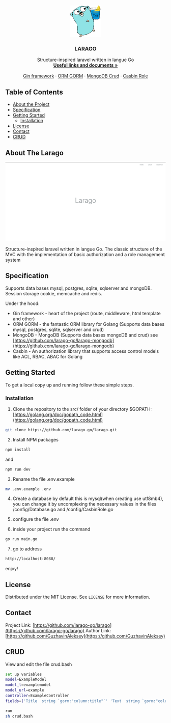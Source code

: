 



<!-- PROJECT LOGO -->
<br />
<p align="center">

  <a href="https://github.com/larago-go/larago">
    <img src="larago-logo_git.png" alt="Logo" width="100" height="100">
  </a>

  <h3 align="center">LARAGO</h3>

  <p align="center">
    Structure-inspired laravel written in langue Go
    <br />
    <a href="https://github.com/larago-go/larago"><strong>Useful links and documents »</strong></a>
    <br />
    <br />
    <a href="https://github.com/gin-gonic/gin">Gin framework</a>
    ·
    <a href="https://gorm.io/docs/">ORM GORM</a>
    ·
    <a href="https://docs.mongodb.com/manual/crud/">MongoDB Crud</a>
    ·
    <a href="https://github.com/casbin/casbin">Casbin Role</a>
  </p>
</p>



<!-- TABLE OF CONTENTS -->
## Table of Contents

* [About the Project](#about-the-project)
* [Specification](#specification)
* [Getting Started](#getting-started)
  * [Installation](#installation)
* [License](#license)
* [Contact](#contact)
* [CRUD](#CRUD)



<!-- ABOUT THE PROJECT -->
## About The Larago
![Product Name Screen Shot][product-screenshot]

Structure-inspired laravel written in langue Go. The classic structure of the MVC with the implementation of basic authorization and a role management system
 

<!-- Specification -->
## Specification

Supports data bases mysql, postgres, sqlite, sqlserver and mongoDB. Session storage cookie, memcache and redis.

Under the hood:

* Gin framework - heart of the project (route, middleware, html template and other) 
* ORM GORM - the fantastic ORM library for Golang (Supports data bases mysql, postgres, sqlite, sqlserver and crud)
* MongoDB - MongoDB (Supports data bases mongoDB and crud) see [https://github.com/larago-go/larago-mongodb](https://github.com/larago-go/larago-mongodb)
* Casbin - An authorization library that supports access control models like ACL, RBAC, ABAC for Golang



<!-- GETTING STARTED -->
## Getting Started

To get a local copy up and running follow these simple steps.



### Installation

1. Clone the repository to the src/ folder of your directory $GOPATH: [https://golang.org/doc/gopath_code.html](https://golang.org/doc/gopath_code.html)

```sh
git clone https://github.com/larago-go/larago.git
```
2. Install NPM packages
```sh
npm install
```
and
```sh
npm run dev
```
3. Rename the file .env.example
```sh
mv .env.example .env
```

4. Сreate a database by default this is mysql(when creating use utf8mb4), you can change it by uncomplexing the necessary values in the files /config/Database.go and /config/CasbinRole.go

5. configure the file .env

6. inside your project run the command
```sh
go run main.go
```

7. go to address
```sh
http://localhost:8080/
```
enjoy!


<!-- LICENSE -->
## License

Distributed under the MIT License. See `LICENSE` for more information.



<!-- CONTACT -->
## Contact


Project Link: [https://github.com/larago-go/larago](https://github.com/larago-go/larago)
Author Link: [https://github.com/GuzhavinAleksey](https://github.com/GuzhavinAleksey)

<!-- CRUD -->
## CRUD

View and edit the file crud.bash
```sh
set up variables
model=ExampleModel
model_l=examplemodel
model_url=example
controller=ExampleController
fields=('Title  string `gorm:"column:title"`' 'Text  string `gorm:"column:text"`' 'Author  string `gorm:"column:author"`')
```
```sh
run
sh crud.bash
```

<!-- IMAGES -->

[product-screenshot]: larago_git.png
